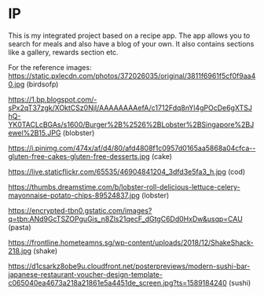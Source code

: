# IP
This is my integrated project based on a recipe app. The app allows you to search for meals and also have a blog of your own. It also contains sections like a gallery, rewards section etc. 

For the reference images:
https://static.pxlecdn.com/photos/372026035/original/3811f6961f5cf0f9aa40.jpg (birdsofp)

https://1.bp.blogspot.com/-sPx2qT37zgk/XOktCSz0NjI/AAAAAAAAefA/c1712Fdq8nYl4gPOcDe6gXTSJhQ-YK0TACLcBGAs/s1600/Burger%2B%2526%2BLobster%2BSingapore%2BJewel%2B15.JPG (blobster)

https://i.pinimg.com/474x/af/d4/80/afd4808f1c0957d0165aa5868a04cfca--gluten-free-cakes-gluten-free-desserts.jpg (cake)

https://live.staticflickr.com/65535/46904841204_3dfd3e5fa3_h.jpg (cod)

https://thumbs.dreamstime.com/b/lobster-roll-delicious-lettuce-celery-mayonnaise-potato-chips-89524837.jpg (lobster)

https://encrypted-tbn0.gstatic.com/images?q=tbn:ANd9GcTSZOPguGis_n8Zls21qecF_dGtgC6Dd0HxDw&usqp=CAU (pasta)

https://frontline.hometeamns.sg/wp-content/uploads/2018/12/ShakeShack-218.jpg (shake)

https://d1csarkz8obe9u.cloudfront.net/posterpreviews/modern-sushi-bar-japanese-restaurant-voucher-design-template-c065040ea4673a218a21861e5a4451de_screen.jpg?ts=1589184240 (sushi)


